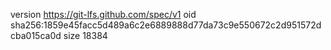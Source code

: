 version https://git-lfs.github.com/spec/v1
oid sha256:1859e45facc5d489a6c2e6889888d77da73c9e550672c2d951572dcba015ca0d
size 18384
